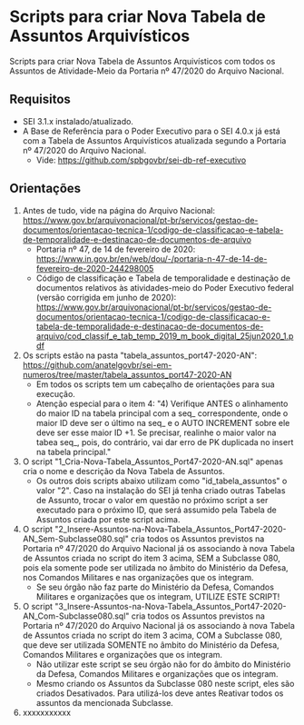 # Scripts para criar Nova Tabela de Assuntos Arquivísticos
Scripts para criar Nova Tabela de Assuntos Arquivísticos com todos os Assuntos de Atividade-Meio da Portaria nº 47/2020 do Arquivo Nacional.

## Requisitos
- SEI 3.1.x instalado/atualizado.
- A Base de Referência para o Poder Executivo para o SEI 4.0.x já está com a Tabela de Assuntos Arquivísticos atualizada segundo a Portaria nº 47/2020 do Arquivo Nacional.
	- Vide: https://github.com/spbgovbr/sei-db-ref-executivo

## Orientações
1. Antes de tudo, vide na página do Arquivo Nacional: https://www.gov.br/arquivonacional/pt-br/servicos/gestao-de-documentos/orientacao-tecnica-1/codigo-de-classificacao-e-tabela-de-temporalidade-e-destinacao-de-documentos-de-arquivo
	- Portaria nº 47, de 14 de fevereiro de 2020: https://www.in.gov.br/en/web/dou/-/portaria-n-47-de-14-de-fevereiro-de-2020-244298005
	- Código de classificação e Tabela de temporalidade e destinação de documentos relativos às atividades-meio do Poder Executivo federal (versão corrigida em junho de 2020): https://www.gov.br/arquivonacional/pt-br/servicos/gestao-de-documentos/orientacao-tecnica-1/codigo-de-classificacao-e-tabela-de-temporalidade-e-destinacao-de-documentos-de-arquivo/cod_classif_e_tab_temp_2019_m_book_digital_25jun2020_1.pdf
2. Os scripts estão na pasta "tabela_assuntos_port47-2020-AN": https://github.com/anatelgovbr/sei-em-numeros/tree/master/tabela_assuntos_port47-2020-AN
	- Em todos os scripts tem um cabeçalho de orientações para sua execução.
	- Atenção especial para o item 4: "4) Verifique ANTES o alinhamento do maior ID na tabela principal com a seq_ correspondente, onde o maior ID deve ser o último na seq_ e o AUTO INCREMENT sobre ele deve ser esse maior ID +1. Se precisar, realinhe o maior valor na tabea seq_, pois, do contrário, vai dar erro de PK duplicada no insert na tabela principal."
3. O script "1_Cria-Nova-Tabela_Assuntos_Port47-2020-AN.sql" apenas cria o nome e descrição da Nova Tabela de Assuntos.
	- Os outros dois scripts abaixo utilizam como "id_tabela_assuntos" o valor "2". Caso na instalação do SEI já tenha criado outras Tabelas de Assunto, trocar o valor em questão no próximo script a ser executado para o próximo ID, que será assumido pela Tabela de Assuntos criada por este script acima.
4. O script "2_Insere-Assuntos-na-Nova-Tabela_Assuntos_Port47-2020-AN_Sem-Subclasse080.sql" cria todos os Assuntos previstos na Portaria nº 47/2020 do Arquivo Nacional já os associando à nova Tabela de Assuntos criada no script do item 3 acima, SEM a Subclasse 080, pois ela somente pode ser utilizada no âmbito do Ministério da Defesa, nos Comandos Militares e nas organizações que os integram.
	- Se seu órgão não faz parte do Ministério da Defesa, Comandos Militares e organizações que os integram, UTILIZE ESTE SCRIPT!
5. O script "3_Insere-Assuntos-na-Nova-Tabela_Assuntos_Port47-2020-AN_Com-Subclasse080.sql" cria todos os Assuntos previstos na Portaria nº 47/2020 do Arquivo Nacional já os associando à nova Tabela de Assuntos criada no script do item 3 acima, COM a Subclasse 080, que deve ser utilizada SOMENTE no âmbito do Ministério da Defesa, Comandos Militares e organizações que os integram.
	- Não utilizar este script se seu órgão não for do âmbito do Ministério da Defesa, Comandos Militares e organizações que os integram.
	- Mesmo criando os Assuntos da Subclasse 080 neste script, eles são criados Desativados. Para utilizá-los deve antes Reativar todos os assuntos da mencionada Subclasse.
6. xxxxxxxxxxx
